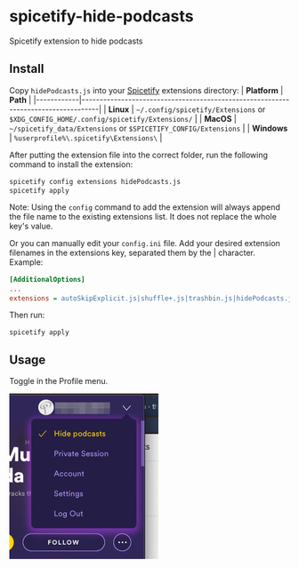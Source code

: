 # spicetify-hide-podcasts
Spicetify extension to hide podcasts

## Install
Copy `hidePodcasts.js` into your [Spicetify](https://github.com/khanhas/spicetify-cli) extensions directory:
| **Platform** | **Path**                                                                            |
|------------|-----------------------------------------------------------------------------------|
| **Linux**      | `~/.config/spicetify/Extensions` or `$XDG_CONFIG_HOME/.config/spicetify/Extensions/` |
| **MacOS**      | `~/spicetify_data/Extensions` or `$SPICETIFY_CONFIG/Extensions`                      |
| **Windows**    | `%userprofile%\.spicetify\Extensions\`                                              |

After putting the extension file into the correct folder, run the following command to install the extension:
```
spicetify config extensions hidePodcasts.js
spicetify apply
```
Note: Using the `config` command to add the extension will always append the file name to the existing extensions list. It does not replace the whole key's value.

Or you can manually edit your `config.ini` file. Add your desired extension filenames in the extensions key, separated them by the | character.
Example:

```ini
[AdditionalOptions]
...
extensions = autoSkipExplicit.js|shuffle+.js|trashbin.js|hidePodcasts.js
```

Then run:

```
spicetify apply
```

## Usage
Toggle in the Profile menu.

![Profile menu toggle screenshot](screenshot.jpg)
